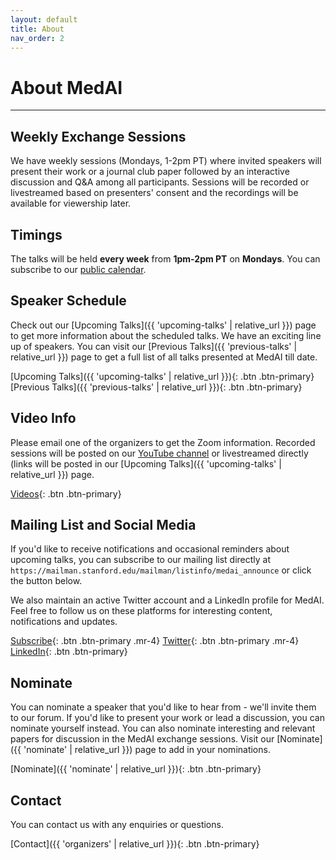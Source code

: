 ```yaml
---
layout: default
title: About
nav_order: 2
---
```


# About MedAI

---

## Weekly Exchange Sessions
We have weekly sessions (Mondays, 1-2pm PT) where invited speakers will present their work or a journal club paper followed by an interactive discussion and Q&A among all participants. Sessions will be recorded or livestreamed based on presenters' consent and the recordings will be available for viewership later.

## Timings
The talks will be held **every week** from **1pm-2pm PT** on **Mondays**. You can subscribe to our [public calendar](https://calendar.google.com/calendar/u/0/embed?src=ab4c643a609c1c1e417badd79027697d716f7bed093114f274c72a8100aafcf6@group.calendar.google.com&ctz=America/Los_Angeles).

## Speaker Schedule
Check out our [Upcoming Talks]({{ 'upcoming-talks' | relative_url }}) page to get more information about the scheduled talks. We have an exciting line up of speakers. You can visit our [Previous Talks]({{ 'previous-talks' | relative_url }}) page to get a full list of all talks presented at MedAI till date.

[Upcoming Talks]({{ 'upcoming-talks' | relative_url }}){: .btn .btn-primary} 
[Previous Talks]({{ 'previous-talks' | relative_url }}){: .btn .btn-primary}

## Video Info
Please email one of the organizers to get the Zoom information. Recorded sessions will be posted on our [YouTube channel](https://www.youtube.com/@ENGAI-Exchange) or livestreamed directly (links will be posted in our [Upcoming Talks]({{ 'upcoming-talks' | relative_url }}) page.

[Videos](https://www.youtube.com/@ENGAI-Exchange){: .btn .btn-primary}

## Mailing List and Social Media
If you'd like to receive notifications and occasional reminders about upcoming talks, you can subscribe to our mailing list directly at `https://mailman.stanford.edu/mailman/listinfo/medai_announce` or click the button below. 

We also maintain an active Twitter account and a LinkedIn profile for MedAI. Feel free to follow us on these platforms for interesting content, notifications and updates.

[Subscribe](https://groups.google.com/g/engaixchange){: .btn .btn-primary .mr-4}
[Twitter](https://x.com/EngAIGroup){: .btn .btn-primary .mr-4}
[LinkedIn](https://www.linkedin.com/in/stanford-medai-715754216/){: .btn .btn-primary}

## Nominate
You can nominate a speaker that you'd like to hear from - we'll invite them to our forum. If you'd like to present your work or lead a discussion, you can nominate yourself instead. You can also nominate interesting and relevant papers for discussion in the MedAI exchange sessions. Visit our [Nominate]({{ 'nominate' | relative_url }}) page to add in your nominations.

[Nominate]({{ 'nominate' | relative_url }}){: .btn .btn-primary}

## Contact
You can contact us with any enquiries or questions.

[Contact]({{ 'organizers' | relative_url }}){: .btn .btn-primary}



